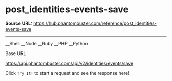 # post_identities-events-save

**Source URL:** https://hub.phantombuster.com/reference/post_identities-events-save

---

__Shell __Node __Ruby __PHP __Python

Base URL

https://api.phantombuster.com/api/v2/identities/events/save

Click `Try It!` to start a request and see the response here!